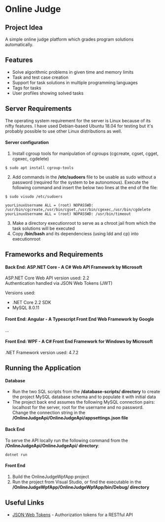 # Online Judge

## Project Idea
A simple online judge platform which grades program solutions automatically.

## Features
- Solve algorithmic problems in given time and memory limits
- Task and test case creation
- Support for task solutions in multiple programming languages
- Tags for tasks
- User profiles showing solved tasks

## Server Requirements
The operating system requirement for the server is Linux because of its nifty features. I have used Debian-based Ubuntu 18.04 for testing but it's probably possible to use other Linux distributions as well.

#### Server configuration
1. Install cgroup tools for manipulation of cgroups (cgcreate, cgset, cgget, cgexec, cgdelete)
```console
$ sudo apt install cgroup-tools
```
2. Add commands in the **/etc/sudoers** file to be usable as sudo without a password (required for the system to be autonomous). Execute the following command and insert the below two lines at the end of the file:
```console
$ sudo visudo /etc/sudoers
```
```console
yourLinuxUsername ALL = (root) NOPASSWD: /usr/bin/cgcreate,/usr/bin/cgset,/usr/bin/cgexec,/usr/bin/cgdelete
yourLinuxUsername ALL = (root) NOPASSWD: /usr/bin/timeout
```
3. Make a directory executionroot to serve as a chroot jail from which the task solutions will be executed
4. Copy **/bin/bash** and its dependenciess (using ldd and cp) into executionroot

## Frameworks and Requirements
#### Back End: ASP.NET Core - A C# Web API Framework by Microsoft
ASP.NET Core Web API version used: 2.2\
Authentication handled via JSON Web Tokens (JWT)

Versions used:

- .NET Core 2.2 SDK
- MySQL 8.0.11

#### Front End: Angular - A Typescript Front End Web Framework by Google
...

#### Front End: WPF - A C# Front End Framework for Windows by Microsoft
.NET Framework version used: 4.7.2

## Running the Application
#### Database
- Run the two SQL scripts from the **/database-scripts/ directory** to create the project MySQL database schema and to populate it with initial data
- The project back end assumes the following MySQL connection pairs: localhost for the server, root for the username and no password. Change the connection string in the **/OnlineJudgeApi/OnlineJudgeApi/appsettings.json file**

#### Back End
To serve the API locally run the following command from the **/OnlineJudgeApi/OnlineJudgeApi/ directory**:
```console
dotnet run
```
#### Front End
1. Build the OnlineJudgeWpfApp project
2. Run the project from Visual Studio, or find the executable in the **/OnlineJudgeWpfApp/OnlineJudgeWpfApp/bin/Debug/ directory**

## Useful Links
* [JSON Web Tokens](https://jwt.io/) - Authorization tokens for a RESTful API
